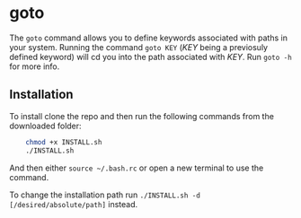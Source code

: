# goto

The `goto` command allows you to define keywords associated with paths in your system. Running the command `goto KEY` (_KEY_ being a previosuly defined keyword) will cd you into the path associated with _KEY_. Run `goto -h` for more info.

## Installation

To install clone the repo and then run the following commands from the downloaded folder:
```bash
    chmod +x INSTALL.sh
	./INSTALL.sh
```
And then either `source ~/.bash.rc` or open a new terminal to use the command.

To change the installation path run `./INSTALL.sh -d [/desired/absolute/path]` instead.
